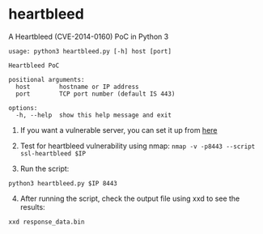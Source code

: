 # heartbleed
A Heartbleed (CVE-2014-0160) PoC in Python 3

```
usage: python3 heartbleed.py [-h] host [port]

Heartbleed PoC

positional arguments:
  host        hostname or IP address
  port        TCP port number (default IS 443)

options:
  -h, --help  show this help message and exit
```

1. If you want a vulnerable server, you can set it up from [here](https://github.com/jas9reet/heartbleed-lab "Heartbleed lab")
2. Test for heartbleed vulnerability using nmap:
```nmap -v -p8443 --script ssl-heartbleed $IP```

3. Run the script:
```
python3 heartbleed.py $IP 8443
```
4. After running the script, check the output file using xxd to see the results:
```
xxd response_data.bin
```
